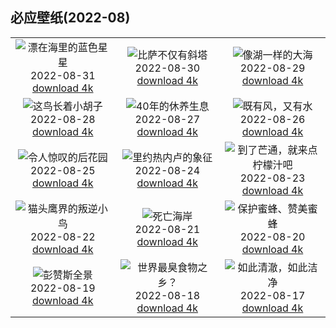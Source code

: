 ## 必应壁纸(2022-08)

|  |  |  |
| :----: | :----: | :----: |
| ![漂在海里的蓝色星星](https://cn.bing.com/th?id=OHR.BlueLinckia_ZH-CN1103817183_UHD.jpg&pid=hp&w=384&h=216&rs=1&c=4) <br/>2022-08-31 [download 4k](https://cn.bing.com/th?id=OHR.BlueLinckia_ZH-CN1103817183_UHD.jpg)| ![比萨不仅有斜塔](https://cn.bing.com/th?id=OHR.Migliarino_ZH-CN0744250844_UHD.jpg&pid=hp&w=384&h=216&rs=1&c=4) <br/>2022-08-30 [download 4k](https://cn.bing.com/th?id=OHR.Migliarino_ZH-CN0744250844_UHD.jpg)| ![像湖一样的大海](https://cn.bing.com/th?id=OHR.EstoniaBaltic_ZH-CN0314555299_UHD.jpg&pid=hp&w=384&h=216&rs=1&c=4) <br/>2022-08-29 [download 4k](https://cn.bing.com/th?id=OHR.EstoniaBaltic_ZH-CN0314555299_UHD.jpg)|
| ![这鸟长着小胡子](https://cn.bing.com/th?id=OHR.BeardedTit_ZH-CN0065279700_UHD.jpg&pid=hp&w=384&h=216&rs=1&c=4) <br/>2022-08-28 [download 4k](https://cn.bing.com/th?id=OHR.BeardedTit_ZH-CN0065279700_UHD.jpg)| ![40年的休养生息](https://cn.bing.com/th?id=OHR.MSHV_ZH-CN9630204701_UHD.jpg&pid=hp&w=384&h=216&rs=1&c=4) <br/>2022-08-27 [download 4k](https://cn.bing.com/th?id=OHR.MSHV_ZH-CN9630204701_UHD.jpg)| ![既有风，又有水](https://cn.bing.com/th?id=OHR.PeljesacWind_ZH-CN9299214248_UHD.jpg&pid=hp&w=384&h=216&rs=1&c=4) <br/>2022-08-26 [download 4k](https://cn.bing.com/th?id=OHR.PeljesacWind_ZH-CN9299214248_UHD.jpg)|
| ![令人惊叹的后花园](https://cn.bing.com/th?id=OHR.CascadesNP_ZH-CN1830542356_UHD.jpg&pid=hp&w=384&h=216&rs=1&c=4) <br/>2022-08-25 [download 4k](https://cn.bing.com/th?id=OHR.CascadesNP_ZH-CN1830542356_UHD.jpg)| ![里约热内卢的象征](https://cn.bing.com/th?id=OHR.MarinaDaGloria_ZH-CN6894795645_UHD.jpg&pid=hp&w=384&h=216&rs=1&c=4) <br/>2022-08-24 [download 4k](https://cn.bing.com/th?id=OHR.MarinaDaGloria_ZH-CN6894795645_UHD.jpg)| ![到了芒通，就来点柠檬汁吧](https://cn.bing.com/th?id=OHR.MentonFrance_ZH-CN5849270429_UHD.jpg&pid=hp&w=384&h=216&rs=1&c=4) <br/>2022-08-23 [download 4k](https://cn.bing.com/th?id=OHR.MentonFrance_ZH-CN5849270429_UHD.jpg)|
| ![猫头鹰界的叛逆小鸟](https://cn.bing.com/th?id=OHR.TenderMoment_ZH-CN5447705408_UHD.jpg&pid=hp&w=384&h=216&rs=1&c=4) <br/>2022-08-22 [download 4k](https://cn.bing.com/th?id=OHR.TenderMoment_ZH-CN5447705408_UHD.jpg)| ![死亡海岸](https://cn.bing.com/th?id=OHR.CostadaMorte_ZH-CN5219249535_UHD.jpg&pid=hp&w=384&h=216&rs=1&c=4) <br/>2022-08-21 [download 4k](https://cn.bing.com/th?id=OHR.CostadaMorte_ZH-CN5219249535_UHD.jpg)| ![保护蜜蜂、赞美蜜蜂](https://cn.bing.com/th?id=OHR.BearProof_ZH-CN4950171791_UHD.jpg&pid=hp&w=384&h=216&rs=1&c=4) <br/>2022-08-20 [download 4k](https://cn.bing.com/th?id=OHR.BearProof_ZH-CN4950171791_UHD.jpg)|
| ![彭赞斯全景](https://cn.bing.com/th?id=OHR.PenzancePool_ZH-CN4493022613_UHD.jpg&pid=hp&w=384&h=216&rs=1&c=4) <br/>2022-08-19 [download 4k](https://cn.bing.com/th?id=OHR.PenzancePool_ZH-CN4493022613_UHD.jpg)| ![世界最臭食物之乡？](https://cn.bing.com/th?id=OHR.SourHerring_ZH-CN4136738467_UHD.jpg&pid=hp&w=384&h=216&rs=1&c=4) <br/>2022-08-18 [download 4k](https://cn.bing.com/th?id=OHR.SourHerring_ZH-CN4136738467_UHD.jpg)| ![如此清澈，如此洁净](https://cn.bing.com/th?id=OHR.AquarioNatural_ZH-CN3886634374_UHD.jpg&pid=hp&w=384&h=216&rs=1&c=4) <br/>2022-08-17 [download 4k](https://cn.bing.com/th?id=OHR.AquarioNatural_ZH-CN3886634374_UHD.jpg)|
